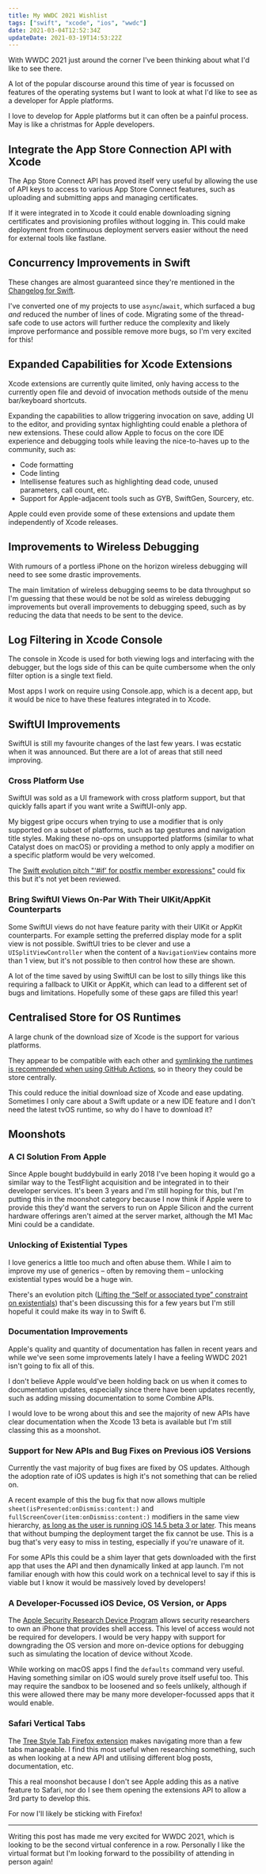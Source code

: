 ```yaml
---
title: My WWDC 2021 Wishlist
tags: ["swift", "xcode", "ios", "wwdc"]
date: 2021-03-04T12:52:34Z
updateDate: 2021-03-19T14:53:22Z
---
```


With WWDC 2021 just around the corner I've been thinking about what I'd like to see there.

A lot of the popular discourse around this time of year is focussed on features of the operating systems but I want to look at what I'd like to see as a developer for Apple platforms.

I love to develop for Apple platforms but it can often be a painful process. May is like a christmas for Apple developers.

<!-- more -->

## Integrate the App Store Connection API with Xcode

The App Store Connect API has proved itself very useful by allowing the use of API keys to access to various App Store Connect features, such as uploading and submitting apps and managing certificates.

If it were integrated in to Xcode it could enable downloading signing certificates and provisioning profiles without logging in. This could make deployment from continuous deployment servers easier without the need for external tools like fastlane.

## Concurrency Improvements in Swift

These changes are almost guaranteed since they're mentioned in the [Changelog for Swift](https://github.com/apple/swift/blob/main/CHANGELOG.md).

I've converted one of my projects to use `async`/`await`, which surfaced a bug _and_ reduced the number of lines of code. Migrating some of the thread-safe code to use actors will further reduce the complexity and likely improve performance and possible remove more bugs, so I'm very excited for this!

## Expanded Capabilities for Xcode Extensions

Xcode extensions are currently quite limited, only having access to the currently open file and devoid of invocation methods outside of the menu bar/keyboard shortcuts.

Expanding the capabilities to allow triggering invocation on save, adding UI to the editor, and providing syntax highlighting could enable a plethora of new extensions. These could allow Apple to focus on the core IDE experience and debugging tools while leaving the nice-to-haves up to the community, such as:

- Code formatting
- Code linting
- Intellisense features such as highlighting dead code, unused parameters, call count, etc.
- Support for Apple-adjacent tools such as GYB, SwiftGen, Sourcery, etc.

Apple could even provide some of these extensions and update them independently of Xcode releases.

## Improvements to Wireless Debugging

With rumours of a portless iPhone on the horizon wireless debugging will need to see some drastic improvements.

The main limitation of wireless debugging seems to be data throughput so I'm guessing that these would be not be sold as wireless debugging improvements but overall improvements to debugging speed, such as by reducing the data that needs to be sent to the device.

## Log Filtering in Xcode Console

The console in Xcode is used for both viewing logs and interfacing with the debugger, but the logs side of this can be quite cumbersome when the only filter option is a single text field.

Most apps I work on require using Console.app, which is a decent app, but it would be nice to have these features integrated in to Xcode.

## SwiftUI Improvements

SwiftUI is still my favourite changes of the last few years. I was ecstatic when it was announced. But there are a lot of areas that still need improving.

### Cross Platform Use

SwiftUI was sold as a UI framework with cross platform support, but that quickly falls apart if you want write a SwiftUI-only app.

My biggest gripe occurs when trying to use a modifier that is only supported on a subset of platforms, such as tap gestures and navigation title styles. Making these no-ops on unsupported platforms (similar to what Catalyst does on macOS) or providing a method to only apply a modifier on a specific platform would be very welcomed.

The [Swift evolution pitch "‘#if’ for postfix member expressions"](https://forums.swift.org/t/if-for-postfix-member-expressions/44159) could fix this but it's not yet been reviewed.

### Bring SwiftUI Views On-Par With Their UIKit/AppKit Counterparts

Some SwiftUI views do not have feature parity with their UIKit or AppKit counterparts. For example setting the preferred display mode for a split view is not possible. SwiftUI tries to be clever and use a `UISplitViewController` when the content of a `NavigationView` contains more than 1 view, but it's not possible to then control how these are shown.

A lot of the time saved by using SwiftUI can be lost to silly things like this requiring a fallback to UIKit or AppKit, which can lead to a different set of bugs and limitations. Hopefully some of these gaps are filled this year!

## Centralised Store for OS Runtimes

A large chunk of the download size of Xcode is the support for various platforms.

They appear to be compatible with each other and [symlinking the runtimes is recommended when using GitHub Actions](https://github.com/actions/virtual-environments/issues/551#issuecomment-788822538), so in theory they could be store centrally.

This could reduce the initial download size of Xcode and ease updating. Sometimes I only care about a Swift update or a new IDE feature and I don't need the latest tvOS runtime, so why do I have to download it?

## Moonshots

### A CI Solution From Apple

Since Apple bought buddybuild in early 2018 I've been hoping it would go a similar way to the TestFlight acquisition and be integrated in to their developer services. It's been 3 years and I'm still hoping for this, but I'm putting this in the moonshot category because I now think if Apple were to provide this they'd want the servers to run on Apple Silicon and the current hardware offerings aren't aimed at the server market, although the M1 Mac Mini could be a candidate.

### Unlocking of Existential Types

I love generics a little too much and often abuse them. While I aim to improve my use of generics – often by removing them – unlocking existential types would be a huge win.

There's an evolution pitch ([Lifting the “Self or associated type” constraint on existentials](https://forums.swift.org/t/lifting-the-self-or-associated-type-constraint-on-existentials/18025)) that's been discussing this for a few years but I'm still hopeful it could make its way in to Swift 6.

### Documentation Improvements

Apple's quality and quantity of documentation has fallen in recent years and while we've seen some improvements lately I have a feeling WWDC 2021 isn't going to fix all of this.

I don't believe Apple would've been holding back on us when it comes to documentation updates, especially since there have been updates recently, such as adding missing documentation to some Combine APIs.

I would love to be wrong about this and see the majority of new APIs have clear documentation when the Xcode 13 beta is available but I'm still classing this as a moonshot.

### Support for New APIs and Bug Fixes on Previous iOS Versions

Currently the vast majority of bug fixes are fixed by OS updates. Although the adoption rate of iOS updates is high it's not something that can be relied on.

A recent example of this the bug fix that now allows multiple `sheet(isPresented:onDismiss:content:)` and `fullScreenCover(item:onDismiss:content:)` modifiers in the same view hierarchy, [as long as the user is running iOS 14.5 beta 3 or later](https://developer.apple.com/documentation/ios-ipados-release-notes/ios-ipados-14_5-beta-release-notes#Resolved-in-iOS-&-iPadOS-14.5-Beta-3). This means that without bumping the deployment target the fix cannot be use. This is a bug that's very easy to miss in testing, especially if you're unaware of it.

For some APIs this could be a shim layer that gets downloaded with the first app that uses the API and then dynamically linked at app launch. I'm not familiar enough with how this could work on a technical level to say if this is viable but I know it would be massively loved by developers!

### A Developer-Focussed iOS Device, OS Version, or Apps

The [Apple Security Research Device Program](https://developer.apple.com/programs/security-research-device/) allows security researchers to own an iPhone that provides shell access. This level of access would not be required for developers. I would be very happy with support for downgrading the OS version and more on-device options for debugging such as simulating the location of device without Xcode.

While working on macOS apps I find the `defaults` command very useful. Having something similar on iOS would surely prove itself useful too. This may require the sandbox to be loosened and so feels unlikely, although if this were allowed there may be many more developer-focussed apps that it would enable.

### Safari Vertical Tabs

The [Tree Style Tab Firefox extension](https://piro.sakura.ne.jp/xul/_treestyletab.html.en) makes navigating more than a few tabs manageable. I find this most useful when researching something, such as when looking at a new API and utilising different blog posts, documentation, etc.

This a real moonshot because I don't see Apple adding this as a native feature to Safari, nor do I see them opening the extensions API to allow a 3rd party to develop this.

For now I'll likely be sticking with Firefox!

---

Writing this post has made me very excited for WWDC 2021, which is looking to be the second virtual conference in a row. Personally I like the virtual format but I'm looking forward to the possibility of attending in person again!
